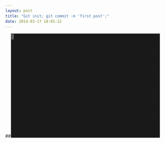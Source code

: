 ```yaml
---
layout: post
title: "Git init; git commit -m 'first post';"
date: 2014-03-17 18:01:12
---
```


##![first post gif](/assets/first-post.gif)
